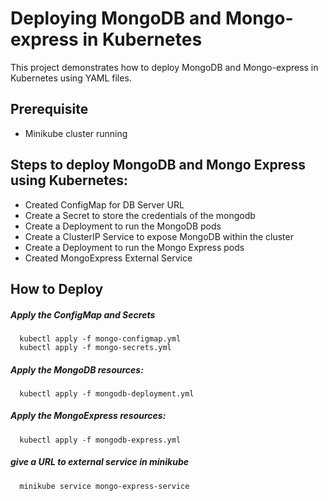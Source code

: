 
# Deploying MongoDB and Mongo-express in Kubernetes
This project demonstrates how to deploy MongoDB and Mongo-express in Kubernetes using YAML files.


## Prerequisite

-  Minikube cluster running


## Steps to deploy MongoDB and Mongo Express using Kubernetes:

- Created ConfigMap for DB Server URL
- Create a Secret to store the credentials of the mongodb 
- Create a Deployment to run the MongoDB pods
- Create a ClusterIP Service to expose MongoDB within the cluster
- Create a Deployment to run the Mongo Express pods
- Created MongoExpress External Service




## How to Deploy

##### Apply the ConfigMap and Secrets


```http
  kubectl apply -f mongo-configmap.yml
  kubectl apply -f mongo-secrets.yml

```
##### Apply the MongoDB resources:

```http
  kubectl apply -f mongodb-deployment.yml

```
##### Apply the MongoExpress resources:

```http
  kubectl apply -f mongodb-express.yml

```
##### give a URL to external service in minikube
```http
  minikube service mongo-express-service

```



